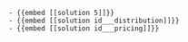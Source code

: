 	- {{embed [[solution 5]]}}
	- {{embed [[solution id___distribution]]}}
	- {{embed [[solution id___pricing]]}}







